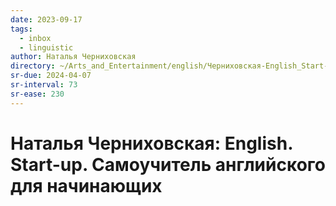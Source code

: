 ```yaml
---
date: 2023-09-17
tags:
  - inbox
  - linguistic
author: Наталья Черниховская
directory: ~/Arts_and_Entertainment/english/Черниховская-English_Start-up/
sr-due: 2024-04-07
sr-interval: 73
sr-ease: 230
---
```

# Наталья Черниховская: English. Start-up. Самоучитель английского для начинающих



